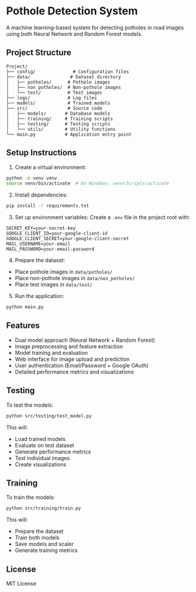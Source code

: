 # Pothole Detection System

A machine learning-based system for detecting potholes in road images using both Neural Network and Random Forest models.

## Project Structure

```
Project/
├── config/              # Configuration files
├── data/               # Dataset directory
│   ├── potholes/      # Pothole images
│   ├── non_potholes/  # Non-pothole images
│   └── test/          # Test images
├── logs/              # Log files
├── models/            # Trained models
├── src/               # Source code
│   ├── models/       # Database models
│   ├── training/     # Training scripts
│   ├── testing/      # Testing scripts
│   └── utils/        # Utility functions
└── main.py           # Application entry point
```

## Setup Instructions

1. Create a virtual environment:
```bash
python -m venv venv
source venv/bin/activate  # On Windows: venv\Scripts\activate
```

2. Install dependencies:
```bash
pip install -r requirements.txt
```

3. Set up environment variables:
Create a `.env` file in the project root with:
```
SECRET_KEY=your-secret-key
GOOGLE_CLIENT_ID=your-google-client-id
GOOGLE_CLIENT_SECRET=your-google-client-secret
MAIL_USERNAME=your-email
MAIL_PASSWORD=your-email-password
```

4. Prepare the dataset:
- Place pothole images in `data/potholes/`
- Place non-pothole images in `data/non_potholes/`
- Place test images in `data/test/`

5. Run the application:
```bash
python main.py
```

## Features

- Dual model approach (Neural Network + Random Forest)
- Image preprocessing and feature extraction
- Model training and evaluation
- Web interface for image upload and prediction
- User authentication (Email/Password + Google OAuth)
- Detailed performance metrics and visualizations

## Testing

To test the models:
```bash
python src/testing/test_model.py
```

This will:
- Load trained models
- Evaluate on test dataset
- Generate performance metrics
- Test individual images
- Create visualizations

## Training

To train the models:
```bash
python src/training/train.py
```

This will:
- Prepare the dataset
- Train both models
- Save models and scaler
- Generate training metrics

## License

MIT License
